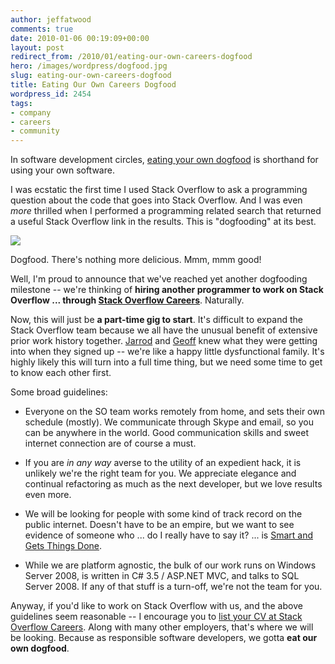 ```yaml
---
author: jeffatwood
comments: true
date: 2010-01-06 00:19:09+00:00
layout: post
redirect_from: /2010/01/eating-our-own-careers-dogfood
hero: /images/wordpress/dogfood.jpg
slug: eating-our-own-careers-dogfood
title: Eating Our Own Careers Dogfood
wordpress_id: 2454
tags:
- company
- careers
- community
---
```



In software development circles, [eating your own dogfood](http://www.codinghorror.com/blog/archives/000287.html) is shorthand for using your own software.



I was ecstatic the first time I used Stack Overflow to ask a programming question about the code that goes into Stack Overflow. And I was even _more_ thrilled when I performed a programming related search that returned a useful Stack Overflow link in the results. This is "dogfooding" at its best. 



![](/blog/images/wordpress/dogfood.jpg)



Dogfood. There's nothing more delicious. Mmm, mmm good!



Well, I'm proud to announce that we've reached yet another dogfooding milestone -- we're thinking of **hiring another programmer to work on Stack Overflow ... through [Stack Overflow Careers](http://careers.stackoverflow.com/)**. Naturally.



Now, this will just be **a part-time gig to start**. It's difficult to expand the Stack Overflow team because we all have the unusual benefit of extensive prior work history together. [Jarrod](http://blog.stackoverflow.com/2009/01/welcome-stack-overflow-valued-associate-00002/) and [Geoff](http://blog.stackoverflow.com/2009/05/welcome-stack-overflow-valued-associate-00003/) knew what they were getting into when they signed up -- we're like a happy little dysfunctional family. It's highly likely this will turn into a full time thing, but we need some time to get to know each other first.



Some broad guidelines:







  * Everyone on the SO team works remotely from home, and sets their own schedule (mostly). We communicate through Skype and email, so you can be anywhere in the world. Good communication skills and sweet internet connection are of course a must.

  * If you are _in any way_ averse to the utility of an expedient hack, it is unlikely we're the right team for you. We appreciate elegance and continual refactoring as much as the next developer, but we love results even more.

  * We will be looking for people with some kind of track record on the public internet. Doesn't have to be an empire, but we want to see evidence of someone who ... do I really have to say it? ... is [Smart and Gets Things Done](http://rads.stackoverflow.com/amzn/click/1590598385).

  * While we are platform agnostic, the bulk of our work runs on Windows Server 2008, is written in C# 3.5 / ASP.NET MVC, and talks to SQL Server 2008. If any of that stuff is a turn-off, we're not the team for you.




Anyway, if you'd like to work on Stack Overflow with us, and the above guidelines seem reasonable -- I encourage you to [list your CV at Stack Overflow Careers](http://careers.stackoverflow.com/). Along with many other employers, that's where we will be looking. Because as responsible software developers, we gotta **eat our own dogfood**.

